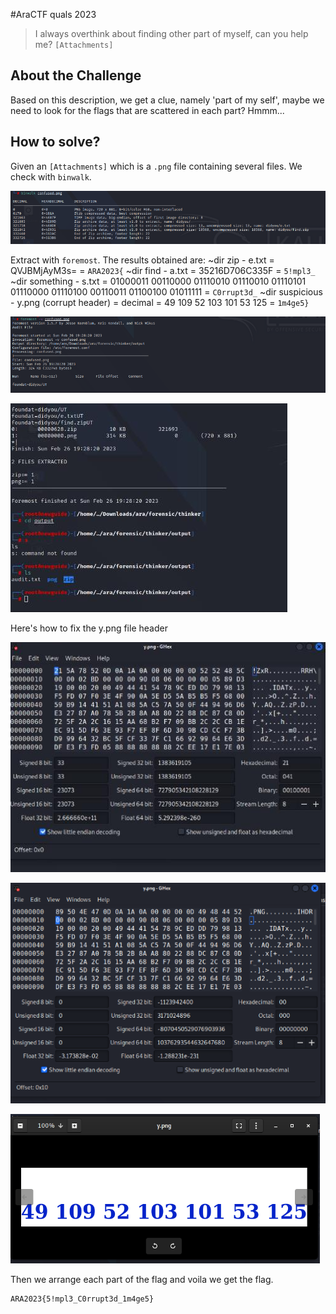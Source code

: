 #AraCTF quals 2023
> I always overthink about finding other part of myself, can you help me?
`[Attachments]`

## About the Challenge
Based on this description, we get a clue, namely 'part of my self', maybe we need to look for the flags that are scattered in each part? Hmmm...

## How to solve?
Given an `[Attachments]` which is a `.png` file containing several files. We check with `binwalk`.

![img0](images/img0.png)

Extract with `foremost`. The results obtained are:
~dir zip - e.txt = QVJBMjAyM3s= = `ARA2023{`
~dir find - a.txt = 35216D706C335F = `5!mpl3_`
~dir something - s.txt = 01000011 00110000 01110010 01110010 01110101
01110000 01110100 00110011 01100100 01011111 = `C0rrupt3d_`
~dir suspicious - y.png (corrupt header) = decimal = 49 109 52 103 101 53 125 = `1m4ge5}`

![img1](images/img1.png)

![img2](images/img2.png)

Here's how to fix the y.png file header

![img3](images/img3.png)

![img4](images/img4.png)

![img5](images/img5.png)

Then we arrange each part of the flag and voila we get the flag.

```
ARA2023{5!mpl3_C0rrupt3d_1m4ge5}
```

